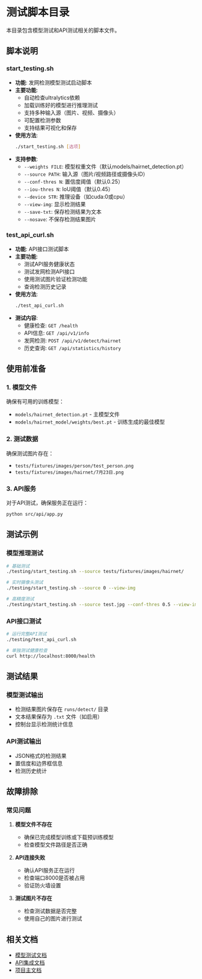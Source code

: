 # 测试脚本目录

本目录包含模型测试和API测试相关的脚本文件。

## 脚本说明

### start_testing.sh
- **功能**: 发网检测模型测试启动脚本
- **主要功能**:
  - 自动检查ultralytics依赖
  - 加载训练好的模型进行推理测试
  - 支持多种输入源（图片、视频、摄像头）
  - 可配置检测参数
  - 支持结果可视化和保存
- **使用方法**:
  ```bash
  ./start_testing.sh [选项]
  ```
- **支持参数**:
  - `--weights FILE`: 模型权重文件（默认models/hairnet_detection.pt）
  - `--source PATH`: 输入源（图片/视频路径或摄像头ID）
  - `--conf-thres N`: 置信度阈值（默认0.25）
  - `--iou-thres N`: IoU阈值（默认0.45）
  - `--device STR`: 推理设备（如cuda:0或cpu）
  - `--view-img`: 显示检测结果
  - `--save-txt`: 保存检测结果为文本
  - `--nosave`: 不保存检测结果图片

### test_api_curl.sh
- **功能**: API接口测试脚本
- **主要功能**:
  - 测试API服务健康状态
  - 测试发网检测API接口
  - 使用测试图片验证检测功能
  - 查询检测历史记录
- **使用方法**:
  ```bash
  ./test_api_curl.sh
  ```
- **测试内容**:
  - 健康检查: `GET /health`
  - API信息: `GET /api/v1/info`
  - 发网检测: `POST /api/v1/detect/hairnet`
  - 历史查询: `GET /api/statistics/history`

## 使用前准备

### 1. 模型文件
确保有可用的训练模型：
- `models/hairnet_detection.pt` - 主模型文件
- `models/hairnet_model/weights/best.pt` - 训练生成的最佳模型

### 2. 测试数据
确保测试图片存在：
- `tests/fixtures/images/person/test_person.png`
- `tests/fixtures/images/hairnet/7月23日.png`

### 3. API服务
对于API测试，确保服务正在运行：
```bash
python src/api/app.py
```

## 测试示例

### 模型推理测试
```bash
# 基础测试
./testing/start_testing.sh --source tests/fixtures/images/hairnet/

# 实时摄像头测试
./testing/start_testing.sh --source 0 --view-img

# 高精度测试
./testing/start_testing.sh --source test.jpg --conf-thres 0.5 --view-img
```

### API接口测试
```bash
# 运行完整API测试
./testing/test_api_curl.sh

# 单独测试健康检查
curl http://localhost:8000/health
```

## 测试结果

### 模型测试输出
- 检测结果图片保存在 `runs/detect/` 目录
- 文本结果保存为 `.txt` 文件（如启用）
- 控制台显示检测统计信息

### API测试输出
- JSON格式的检测结果
- 置信度和边界框信息
- 检测历史统计

## 故障排除

### 常见问题
1. **模型文件不存在**
   - 确保已完成模型训练或下载预训练模型
   - 检查模型文件路径是否正确

2. **API连接失败**
   - 确认API服务正在运行
   - 检查端口8000是否被占用
   - 验证防火墙设置

3. **测试图片不存在**
   - 检查测试数据是否完整
   - 使用自己的图片进行测试

## 相关文档

- [模型测试文档](../docs/README_WEB_TESTING.md)
- [API集成文档](../docs/README_YOLO_INTEGRATION.md)
- [项目主文档](../README.md)